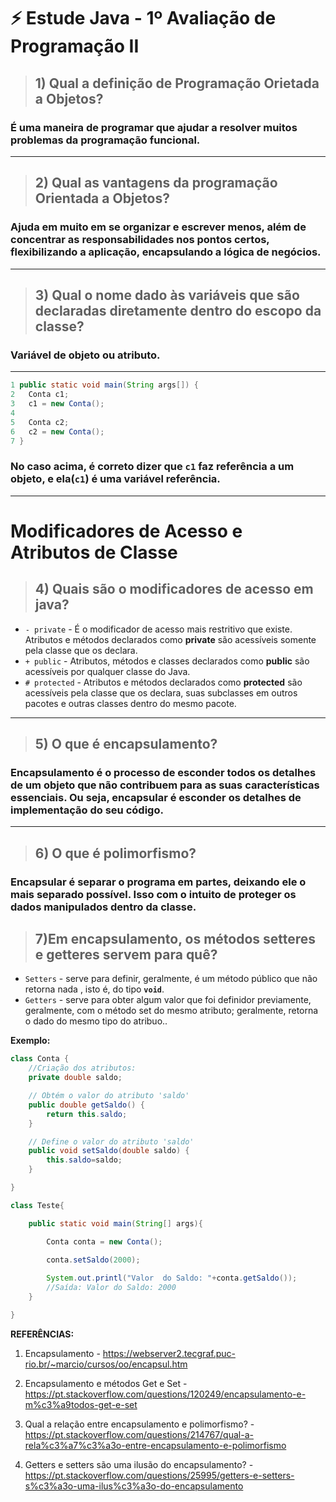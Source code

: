 # :zap: Estude Java - 1º Avaliação de Programação II

> ## __1) Qual a definição de Programação Orietada a Objetos?__
 ### É uma maneira de programar que ajudar a resolver muitos problemas da programação funcional.
----

> ## __2) Qual as vantagens da programação Orientada a Objetos?__
### Ajuda em muito em se organizar e escrever menos, além de concentrar as responsabilidades nos pontos certos, flexibilizando a aplicação, encapsulando a lógica de negócios.
---
> ## __3) Qual o nome dado às variáveis que são declaradas diretamente dentro do escopo da classe?__
### Variável de objeto ou atributo.
---


``` java
1 public static void main(String args[]) {
2   Conta c1;
3   c1 = new Conta();
4 
5   Conta c2;
6   c2 = new Conta();
7 }
```
### No caso acima, é correto dizer que `c1` __faz referência a um objeto__, e ela(`c1`) é uma variável referência.
---
# Modificadores de Acesso e Atributos de Classe

> ## __4) Quais são o modificadores de acesso em java?__
- `- private` - É o modificador de acesso mais restritivo que existe. Atributos e métodos declarados como __private__ são acessíveis somente pela classe que os declara.
- `+ public` - Atributos, métodos e classes declarados como __public__ são acessíveis por qualquer classe do Java.
- `# protected` - Atributos e métodos declarados como __protected__ são acessíveis pela classe que os declara, suas subclasses em outros pacotes e outras classes dentro do mesmo pacote.
---
> ## __5) O que é encapsulamento?__
 ### Encapsulamento é o processo de esconder todos os detalhes de um objeto que não contribuem para as suas características essenciais. Ou seja, encapsular é esconder os detalhes de implementação do seu código.
 ---
> ## __6) O que é polimorfismo?__
### Encapsular é separar o programa em partes, deixando ele o mais separado possível. Isso com o intuito de proteger os dados manipulados dentro da classe.

> ## __7)Em encapsulamento, os métodos setteres e getteres servem para quê?__
- `Setters` - serve para definir, geralmente, é um método público que não retorna nada , isto é, do tipo **`void`**.
- `Getters` - serve para obter algum valor que foi definidor previamente, geralmente, com o método set do mesmo atributo; geralmente, retorna o dado do mesmo tipo do atribuo..

**Exemplo:**
```java
class Conta {
    //Criação dos atributos:
    private double saldo;

    // Obtém o valor do atributo 'saldo'
    public double getSaldo() {
        return this.saldo;
    }

    // Define o valor do atributo 'saldo'
    public void setSaldo(double saldo) {
        this.saldo=saldo;
    }

}

class Teste{

    public static void main(String[] args){

        Conta conta = new Conta();

        conta.setSaldo(2000);
        
        System.out.printl("Valor  do Saldo: "+conta.getSaldo());
        //Saída: Valor do Saldo: 2000
    }

}
```











 __REFERÊNCIAS:__

 1. Encapsulamento - https://webserver2.tecgraf.puc-rio.br/~marcio/cursos/oo/encapsul.htm
 2. Encapsulamento e métodos Get e Set - https://pt.stackoverflow.com/questions/120249/encapsulamento-e-m%c3%a9todos-get-e-set
3. Qual a relação entre encapsulamento e polimorfismo? - 
 https://pt.stackoverflow.com/questions/214767/qual-a-rela%c3%a7%c3%a3o-entre-encapsulamento-e-polimorfismo

4. Getters e setters são uma ilusão do encapsulamento? - https://pt.stackoverflow.com/questions/25995/getters-e-setters-s%c3%a3o-uma-ilus%c3%a3o-do-encapsulamento